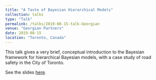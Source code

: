 ```yaml
---
title: "A Taste of Bayesian Hierarchical Models"
collection: talks
type: "Talk"
permalink: /talks/2019-08-15-talk-Georgian
venue: "Georgian Partners"
date: 2019-08-15
location: "Toronto, Canada"
---
```


This talk gives a very brief, conceptual introduction to the Bayesian framework for hierarchical Bayesian models, with a case study of road safety in the City of Toronto.

See the slides [here](https://sergiosonline.github.io/files/Georgian_Partners-Hierarchical_Models_and_Toronto-20190815.pdf).
